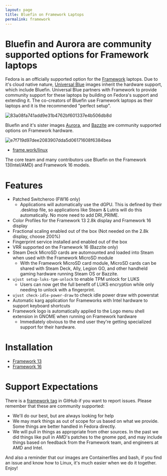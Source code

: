 ```yaml
---
layout: page
title: Bluefin on Framework Laptops
permalink: framework
---
```


# Bluefin and Aurora are community supported options for Framework laptops

Fedora is an officially supported option for the [Framework](https://frame.work) laptops. Due to it's cloud native nature, [Universal Blue](https://universal-blue.org/) images inherit the hardware support, which include Bluefin. Universal Blue partners with Framework to provide community support for these laptops by building on Fedora's support and extending it. The co-creators of Bluefin use Framework laptops as their laptops and it is the recommended "perfect setup". 

![83a08fa741add9e31b4762bf601337e4b506db8d](https://github.com/user-attachments/assets/3dd48f0f-f839-47ca-96f3-8e230e11e47e)

Bluefin and it's sister images [Aurora](https://getaurora.dev), and [Bazzite](https://bazzite.gg) are community supported options on Framework hardware.

![e7f719d97dee2083907dda5d06171608f6384bea](https://github.com/user-attachments/assets/3091108c-3228-400c-883d-16d6b734b47d)


- [frame.work/linux](https://frame.work/linux)

The core team and many contributors use Bluefin on the Framework 13(Intel/AMD) and Framework 16 models.

# Features

-    Patched Switcheroo (FW16 only)
     -  Applications will automatically use the dGPU. This is defined by their .desktop file, so applications like Steam & Lutris will do this automatically. No more need to add DRI_PRIME.
- Color Profiles for the Framework 13 2.8k display and Framework 16 display
- Fractional scaling enabled out of the box (Not needed on the 2.8k display, choose 200%)
- Fingerprint service installed and enabled out of the box
- VRR supported on the Framework 16 (Bazzite only)
- Steam Deck MicroSD cards are automounted and loaded into Steam when used with the  Framework MicroSD module
   - With the Framework MicroSD card module, MicroSD cards can be shared with Steam Deck, Ally, Legion GO, and other handheld gaming hardware running Steam OS or Bazzite. 
- `ujust setup-luks-tpm-unlock` to enable TPM unlock for LUKS
  -  Users can now get the full benefit of LUKS encryption while only needing to unlock with a fingerprint.
- `ujust check-idle-power-draw` to check idle power draw with powerstat
- Automatic karg application for Frameworks with Intel hardware to support keyboard shortcuts
- Framework logo is automatically applied to the Logo menu shell extension in GNOME when running on Framework hardware
   - Immediately obvious to the end user they're getting specialized support for their hardware.
 
# Installation

- [Framework 13](framework-13)
- [Framework 16](framework-16)

# Support Expectations

There is a [framework tag](https://github.com/ublue-os/bluefin/issues?q=is%3Aissue+is%3Aopen+label%3Aframework) in GitHub if you want to report issues. Please remember that these are community supported:

- We'll do our best, but are always looking for help
- We may mark things as out of scope for us based on what we provide. Some things are better handled in Fedora directly.
- We will pull in things as appropriate from other sources. In the past we did things like pull in AMD's patches to the gnome ppd, and may include things based on feedback from the Framework team, and engineers at AMD and Intel. 

And also a reminder that our images are Containerfiles and bash, if you find an issue and know how to Linux, it's much easier when we do it together. Enjoy!
